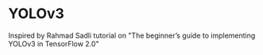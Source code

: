 # YOLOv3

Inspired by Rahmad Sadli tutorial on 
"The beginner’s guide to implementing YOLOv3 in TensorFlow 2.0"

